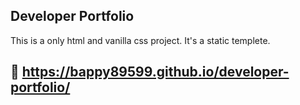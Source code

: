 
## Developer Portfolio

This is a only html and vanilla css project. It's a static templete.




## 🔗 https://bappy89599.github.io/developer-portfolio/



